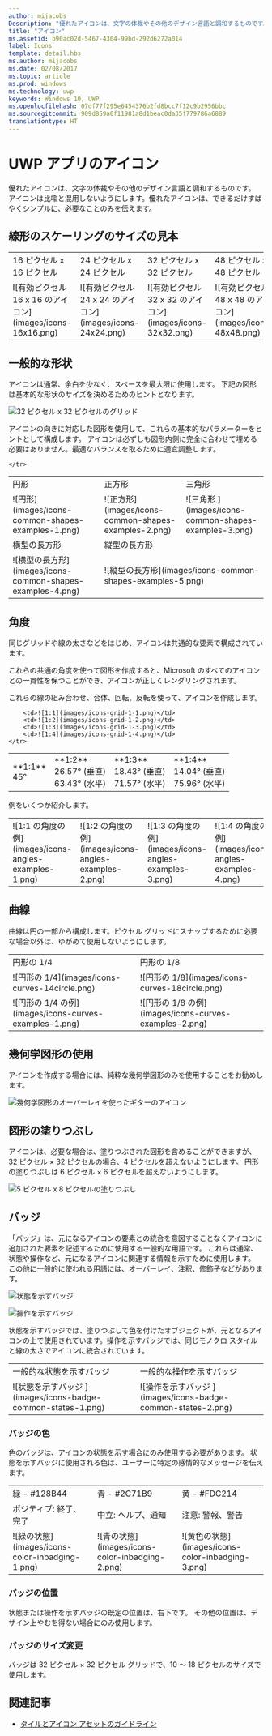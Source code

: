 ```yaml
---
author: mijacobs
Description: "優れたアイコンは、文字の体裁やその他のデザイン言語と調和するものです。 アイコンは比喩と混用しないようにします。優れたアイコンは、できるだけすばやくシンプルに、必要なことのみを伝えます。"
title: "アイコン"
ms.assetid: b90ac02d-5467-4304-99bd-292d6272a014
label: Icons
template: detail.hbs
ms.author: mijacobs
ms.date: 02/08/2017
ms.topic: article
ms.prod: windows
ms.technology: uwp
keywords: Windows 10, UWP
ms.openlocfilehash: 07df77f295e6454376b2fd8bcc7f12c9b2956bbc
ms.sourcegitcommit: 909d859a0f11981a8d1beac0da35f779786a6889
translationtype: HT
---
```

# <a name="icons-for-uwp-apps"></a>UWP アプリのアイコン

<link rel="stylesheet" href="https://az835927.vo.msecnd.net/sites/uwp/Resources/css/custom.css">

優れたアイコンは、文字の体裁やその他のデザイン言語と調和するものです。 アイコンは比喩と混用しないようにします。優れたアイコンは、できるだけすばやくシンプルに、必要なことのみを伝えます。 

## <a name="linear-scaling-size-ramps"></a>線形のスケーリングのサイズの見本 

<table>
    <tr> 
        <td>16 ピクセル x 16 ピクセル</td>
        <td>24 ピクセル x 24 ピクセル</td>
        <td>32 ピクセル x 32 ピクセル</td>
        <td>48 ピクセル x 48 ピクセル</td>
    </tr>
    <tr> 
        <td>![有効ピクセル 16 x 16 のアイコン](images/icons-16x16.png)</td>
        <td>![有効ピクセル 24 x 24 のアイコン](images/icons-24x24.png)</td>
        <td>![有効ピクセル 32 x 32 のアイコン](images/icons-32x32.png)</td>
        <td>![有効ピクセル 48 x 48 のアイコン](images/icons-48x48.png)</td>
    </tr>
</table>

## <a name="common-shapes"></a>一般的な形状

アイコンは通常、余白を少なく、スペースを最大限に使用します。 下記の図形は基本的な形状のサイズを決めるためのヒントとなります。 

![32 ピクセル x 32 ピクセルのグリッド](images/icons-common-shapes.png)

アイコンの向きに対応した図形を使用して、これらの基本的なパラメーターをヒントとして構成します。 アイコンは必ずしも図形内側に完全に合わせて埋める必要はありません。最適なバランスを取るために適宜調整します。 

<table class="uwpd-noborder">
    <tr>
        <td>円形<td>
        <td>正方形</td>
        <td>三角形</td>
    </tr>
    <tr>
        <td>![円形](images/icons-common-shapes-examples-1.png)<td>
        <td>![正方形](images/icons-common-shapes-examples-2.png)</td>
        <td>![三角形 ](images/icons-common-shapes-examples-3.png)</td>
    </tr>
        <tr>
        <td>横型の長方形<td>
        <td colspan="2">縦型の長方形</td>        
        </tr>
    <tr>
        <td>![横型の長方形](images/icons-common-shapes-examples-4.png)<td>
        <td colspan="2">![縦型の長方形](images/icons-common-shapes-examples-5.png)</td>
         
    </tr>

</table>

## <a name="angles"></a>角度

同じグリッドや線の太さなどをはじめ、アイコンは共通的な要素で構成されています。 

これらの共通の角度を使って図形を作成すると、Microsoft のすべてのアイコンとの一貫性を保つことができ、アイコンが正しくレンダリングされます。 

これらの線の組み合わせ、合体、回転、反転を使って、アイコンを作成します。 

<table>
    <tr>
        <td>**1:1**<br/>45°</td>
        <td>**1:2**<br />26.57° (垂直)<br/>63.43° (水平)</td>
        <td>**1:3**<br/>18.43° (垂直)<br/>71.57° (水平)</td>
        <td>**1:4**<br/>14.04° (垂直)<br/>75.96° (水平)</td>
    </tr>
    <tr>
        
        <td>![1:1](images/icons-grid-1-1.png)</td>
        <td>![1:2](images/icons-grid-1-2.png)</td>
        <td>![1:3](images/icons-grid-1-3.png)</td>
        <td>![1:4](images/icons-grid-1-4.png)</td>
    </tr>  
</table>

<p>例をいくつか紹介します。</p>

<table>
    <tr>
        <td>![1:1 の角度の例](images/icons-angles-examples-1.png)</td>
        <td>![1:2 の角度の例](images/icons-angles-examples-2.png)</td>
        <td>![1:3 の角度の例](images/icons-angles-examples-3.png)</td>
        <td>![1:4 の角度の例](images/icons-angles-examples-4.png)</td>
    </tr>
</table>

## <a name="curves"></a>曲線

曲線は円の一部から構成します。ピクセル グリッドにスナップするために必要な場合以外は、ゆがめて使用しないようにします。 

<table>
    <tr>
        <td>円形の 1/4</td>
        <td>円形の 1/8</td>
    </tr>
    <tr>
        <td>![円形の 1/4](images/icons-curves-14circle.png)</td>
        <td>![円形の 1/8](images/icons-curves-18circle.png)</td>
    </tr>
    <tr>
        <td>![円形の 1/4 の例](images/icons-curves-examples-1.png)</td>
        <td>![円形の 1/8 の例](images/icons-curves-examples-2.png)</td>
    </tr>    
</table>

## <a name="geometric-construction"></a>幾何学図形の使用

アイコンを作成する場合には、純粋な幾何学図形のみを使用することをお勧めします。

![幾何学図形のオーバーレイを使ったギターのアイコン ](images/icons-geometric-construction.png)

## <a name="filled-shapes"></a>図形の塗りつぶし 

アイコンは、必要な場合は、塗りつぶされた図形を含めることができますが、32 ピクセル × 32 ピクセルの場合、4 ピクセルを超えないようにします。 円形の塗りつぶしは 6 ピクセル × 6 ピクセルを超えないようにします。 

![5 ピクセル x 8 ピクセルの塗りつぶし ](images/icons-filled-shapes.png)

## <a name="badges"></a>バッジ

「バッジ」は、元になるアイコンの要素との統合を意図することなくアイコンに追加された要素を記述するために使用する一般的な用語です。 これらは通常、状態や操作など、元になるアイコンに関連する情報を示すために使用します。 この他に一般的に使われる用語には、オーバーレイ、注釈、修飾子などがあります。 

![状態を示すバッジ ](images/icons-badge-status.png)

![操作を示すバッジ ](images/icons-badge-action.png)

状態を示すバッジでは、塗りつぶして色を付けたオブジェクトが、元となるアイコンの上で使用されています。操作を示すバッジでは、同じモノクロ スタイルと線の太さでアイコンに統合されています。

<table>
<tr>
    <td>一般的な状態を示すバッジ</td>
    <td>一般的な操作を示すバッジ</td>
</tr>
<tr>
    <td>![状態を示すバッジ ](images/icons-badge-common-states-1.png)</td>
    <td>![操作を示すバッジ ](images/icons-badge-common-states-2.png)</td>
</tr>
</table>
<p></p>

### <a name="badge-color"></a>バッジの色 

色のバッジは、アイコンの状態を示す場合にのみ使用する必要があります。 状態を示すバッジに使用される色は、ユーザーに特定の感情的なメッセージを伝えます。 

<table>
<tr><td>緑 - #128B44</td><td>青 - #2C71B9</td><td>黄 - #FDC214</td></tr>
<tr><td>ポジティブ: 終了、完了 </td><td>中立: ヘルプ、通知 </td><td>注意: 警報、警告 </td></tr>
<tr><td>![緑の状態](images/icons-color-inbadging-1.png)</td><td>![青の状態](images/icons-color-inbadging-2.png)</td>
<td>![黄色の状態](images/icons-color-inbadging-3.png)</td></tr>
</table>
<p></p>

### <a name="badge-position"></a>バッジの位置

状態または操作を示すバッジの既定の位置は、右下です。 その他の位置は、デザイン上やむを得ない場合にのみ使用します。 

### <a name="badge-sizing"></a>バッジのサイズ変更

バッジは 32 ピクセル × 32 ピクセル グリッドで、10 ～ 18 ピクセルのサイズで使用します。 

## <a name="related-articles"></a>関連記事

* [タイルとアイコン アセットのガイドライン](../controls-and-patterns/tiles-and-notifications-app-assets.md)
